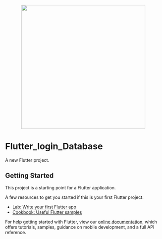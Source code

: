<p align="center"><a href="https://laravel.com" target="_blank"><img src="https://flutter.dev/assets/images/shared/brand/flutter/logo/flutter-lockup.png" width="400"></a></p>


# Flutter_login_Database

A new Flutter project.

## Getting Started

This project is a starting point for a Flutter application.

A few resources to get you started if this is your first Flutter project:

- [Lab: Write your first Flutter app](https://flutter.dev/docs/get-started/codelab)
- [Cookbook: Useful Flutter samples](https://flutter.dev/docs/cookbook)

For help getting started with Flutter, view our
[online documentation](https://flutter.dev/docs), which offers tutorials,
samples, guidance on mobile development, and a full API reference.

